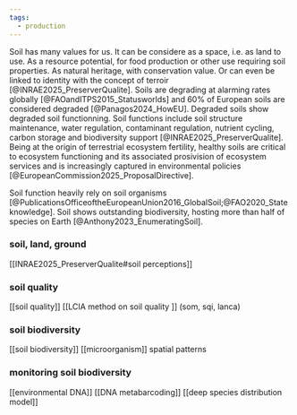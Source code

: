 ```yaml
---
tags:
  - production
---
```

Soil has many values for us. It can be considere as a space, i.e. as land to use. As a resource potential, for food production or other use requiring soil properties. As natural heritage, with conservation value. Or can even be linked to identity with the concept of terroir [@INRAE2025_PreserverQualite]. Soils are degrading at alarming rates globally [@FAOandITPS2015_Statusworlds] and 60% of European soils are considered degraded [@Panagos2024_HowEU]. Degraded soils show degraded soil functionning. Soil functions include soil structure maintenance, water regulation, contaminant regulation, nutrient cycling, carbon storage and biodiversity support [@INRAE2025_PreserverQualite]. Being at the origin of terrestrial ecosystem fertility, healthy soils are critical to ecosystem functioning and its associated prosivision of ecosystem services and is increasingly captured in environmental policies [@EuropeanCommission2025_ProposalDirective].

Soil function heavily rely on soil organisms [@PublicationsOfficeoftheEuropeanUnion2016_GlobalSoil;@FAO2020_Stateknowledge]. Soil shows outstanding biodiversity, hosting more than half of species on Earth [@Anthony2023_EnumeratingSoil].


### soil, land, ground
[[INRAE2025_PreserverQualite#soil perceptions]]
### soil quality
[[soil quality]]
[[LCIA method on soil quality ]] (som, sqi, lanca)
### soil biodiversity
[[soil biodiversity]]
[[microorganism]]
spatial patterns
### monitoring soil biodiversity
[[environmental DNA]]
[[DNA metabarcoding]]
[[deep species distribution model]]